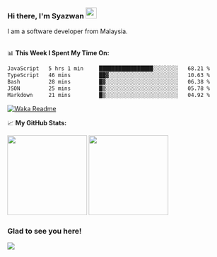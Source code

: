 ### Hi there, I'm Syazwan <img src="https://media.giphy.com/media/hvRJCLFzcasrR4ia7z/giphy.gif" width="25px">
I am a software developer from Malaysia.
<br/><br/>

📊 **This Week I Spent My Time On:**
<!--START_SECTION:waka-->

```txt
JavaScript   5 hrs 1 min     █████████████████░░░░░░░░   68.21 %
TypeScript   46 mins         ██▓░░░░░░░░░░░░░░░░░░░░░░   10.63 %
Bash         28 mins         █▓░░░░░░░░░░░░░░░░░░░░░░░   06.38 %
JSON         25 mins         █▒░░░░░░░░░░░░░░░░░░░░░░░   05.78 %
Markdown     21 mins         █▒░░░░░░░░░░░░░░░░░░░░░░░   04.92 %
```

<!--END_SECTION:waka-->
[![Waka Readme](https://github.com/syazwanz/syazwanz/actions/workflows/wakatime.yml/badge.svg)](https://github.com/syazwanz/syazwanz/actions/workflows/wakatime.yml)

📈 **My GitHub Stats:**

<p>
  <img height="180em" src="https://github-readme-stats.vercel.app/api?username=syazwanz&show_icons=true&hide_border=false&&count_private=true&include_all_commits=true" />
  <img height="180em" src="https://github-readme-stats.vercel.app/api/top-langs/?username=syazwanz&exclude_repo=KNN-Image-Classification&show_icons=true&hide_border=false&layout=compact&langs_count=8"/>
</p>

### Glad to see you here!
![](https://visitor-badge.glitch.me/badge?page_id=syazwanz.syazwanz)
